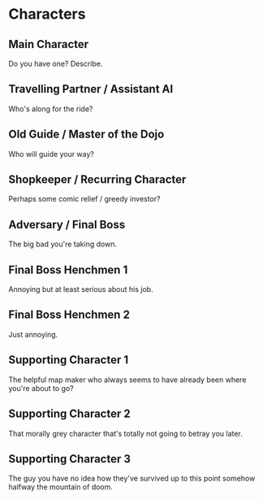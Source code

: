 # Characters
## Main Character
Do you have one? Describe.

## Travelling Partner / Assistant AI
Who's along for the ride?

## Old Guide / Master of the Dojo
Who will guide your way?

## Shopkeeper / Recurring Character
Perhaps some comic relief / greedy investor?

## Adversary / Final Boss
The big bad you're taking down.

## Final Boss Henchmen 1
Annoying but at least serious about his job.

## Final Boss Henchmen 2
Just annoying.

## Supporting Character 1
The helpful map maker who always seems to have already been where you're about to go?

## Supporting Character 2
That morally grey character that's totally not going to betray you later.

## Supporting Character 3
The guy you have no idea how they've survived up to this point somehow halfway the mountain of doom.

